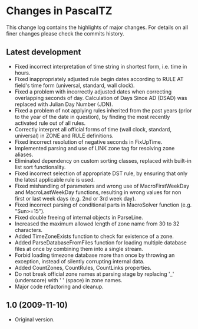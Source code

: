 # Changes in PascalTZ

This change log contains the highlights of major changes. For details on all finer changes please check the commits history.

## Latest development

- Fixed incorrect interpretation of time string in shortest form, i.e. time in hours.
- Fixed inappropriately adjusted rule begin dates according to RULE AT field's time form (universal, standard, wall clock).
- Fixed a problem with incorrectly adjusted dates when correcting overlapping seconds of day. Calculation of Days Since AD (DSAD) was replaced with Julian Day Number (JDN).
- Fixed a problem of not applying rules inherited from the past years (prior to the year of the date in question), by finding the most recently activated rule out of all rules.
- Correctly interpret all official forms of time (wall clock, standard, universal) in ZONE and RULE definitions.
- Fixed incorrect resolution of negative seconds in FixUpTime.
- Implemented parsing and use of LINK zone tag for resolving zone aliases.
- Eliminated dependency on custom sorting classes, replaced with built-in list sort functionality.
- Fixed incorrect selection of appropriate DST rule, by ensuring that only the latest applicable rule is used.
- Fixed mishandling of parameters and wrong use of MacroFirstWeekDay and MacroLastWeekDay functions, resulting in wrong values for non first or last week days (e.g. 2nd or 3rd week day).
- Fixed incorrect parsing of conditional parts in MacroSolver function (e.g. "Sun>=15").
- Fixed double freeing of internal objects in ParseLine.
- Increased the maximum allowed length of zone name from 30 to 32 characters.
- Added TimeZoneExists function to check for existence of a zone.
- Added ParseDatabaseFromFiles function for loading multiple database files at once by combining them into a single stream.
- Forbid loading timezone database more than once by throwing an exception, instead of silently corrupting internal data.
- Added CountZones, CountRules, CountLinks properties.
- Do not break official zone names at parsing stage by replacing '_' (underscore) with ' ' (space) in zone names.
- Major code refactoring and cleanup.

## 1.0 (2009-11-10)

- Original version.
